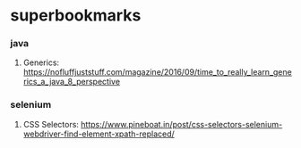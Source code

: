 # superbookmarks

### java

1. Generics: https://nofluffjuststuff.com/magazine/2016/09/time_to_really_learn_generics_a_java_8_perspective

### selenium

1. CSS Selectors: https://www.pineboat.in/post/css-selectors-selenium-webdriver-find-element-xpath-replaced/
